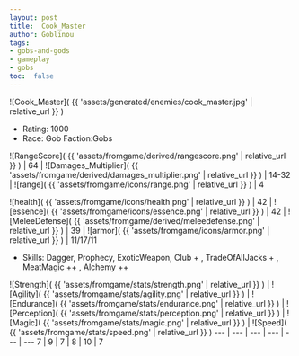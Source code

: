```yaml
---
layout: post
title:  Cook_Master
author: Goblinou
tags:
- gobs-and-gods
- gameplay
- gobs
toc:  false
---
```


![Cook_Master]( {{ 'assets/generated/enemies/cook_master.jpg' | relative_url }} )
- Rating: 1000
- Race: Gob  Faction:Gobs

![RangeScore]( {{ 'assets/fromgame/derived/rangescore.png' | relative_url }} ) | 64 | ![Damages_Multiplier]( {{ 'assets/fromgame/derived/damages_multiplier.png' | relative_url }} ) | 14-32 | ![range]( {{ 'assets/fromgame/icons/range.png' | relative_url }} ) | 4


![health]( {{ 'assets/fromgame/icons/health.png' | relative_url }} ) | 42 | ![essence]( {{ 'assets/fromgame/icons/essence.png' | relative_url }} ) | 42 | ![MeleeDefense]( {{ 'assets/fromgame/derived/meleedefense.png' | relative_url }} ) | 39 | ![armor]( {{ 'assets/fromgame/icons/armor.png' | relative_url }} ) | 11/17/11

* Skills: Dagger, Prophecy, ExoticWeapon, Club + , TradeOfAllJacks + , MeatMagic ++ , Alchemy ++ 

![Strength]( {{ 'assets/fromgame/stats/strength.png' | relative_url }} ) | ![Agility]( {{ 'assets/fromgame/stats/agility.png' | relative_url }} ) | ![Endurance]( {{ 'assets/fromgame/stats/endurance.png' | relative_url }} ) | ![Perception]( {{ 'assets/fromgame/stats/perception.png' | relative_url }} ) | ![Magic]( {{ 'assets/fromgame/stats/magic.png' | relative_url }} ) | ![Speed]( {{ 'assets/fromgame/stats/speed.png' | relative_url }} )
--- | --- | --- | --- | --- | ---
7 | 9 | 7 | 8 | 10 | 7
